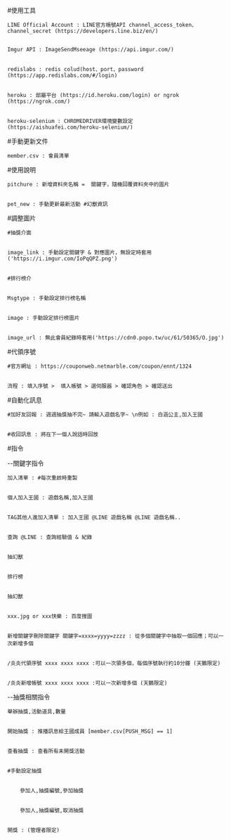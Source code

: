 #使用工具


    LINE Official Account : LINE官方帳號API channel_access_token、channel_secret (https://developers.line.biz/en/)


    Imgur API : ImageSendMseeage (https://api.imgur.com/)


    redislabs : redis colud(host、port、password (https://app.redislabs.com/#/login)


    heroku : 部屬平台 (https://id.heroku.com/login) or ngrok (https://ngrok.com/)
    
    
    heroku-selenium : CHROMEDRIVER環境變數設定 (https://aishuafei.com/heroku-selenium/)


#手動更新文件


    member.csv : 會員清單



#使用說明

    pitchure : 新增資料夾名稱 =  關鍵字，隨機回覆資料夾中的圖片


    pet_new : 手動更新最新活動 #幻獸資訊


#調整圖片


    #抽獎介面 
    
    
    image_link : 手動設定關鍵字 & 對應圖片，無設定時套用('https://i.imgur.com/IoPqQPZ.png')


    #排行榜介 
    
    
    Msgtype : 手動設定排行榜名稱


    image : 手動設定排行榜圖片

    
    image_url : 無此會員紀錄時套用('https://cdn0.popo.tw/uc/61/50365/O.jpg')


#代領序號


    #官方網址 : https://couponweb.netmarble.com/coupon/ennt/1324


    流程 : 填入序號 >  填入帳號 > 選伺服器 > 確認角色 > 確認送出


#自動化訊息


    #加好友回報 : 週週抽獎抽不完~ 請輸入遊戲名字~ \n例如 : 白涵公主,加入王國
    
    
    #收回訊息 : 將在下一個人說話時回放
    

#指令

--關鍵字指令


    加入清單 : #每次重啟時重製

    
    個人加入王國 : 遊戲名稱,加入王國

    
    TAG其他人進加入清單 : 加入王國 @LINE 遊戲名稱 @LINE 遊戲名稱.. 
    
    
    查詢 @LINE : 查詢經驗值 & 紀錄


    抽幻獸


    排行榜


    抽幻獸


    xxx.jpg or xxx快樂 : 百度搜圖


    新增關鍵字刪除關鍵字 關鍵字=xxxx=yyyy=zzzz : 從多個關鍵字中抽取一個回應；可以一次新增多個
    
    
    /炎炎代領序號 xxxx xxxx xxxx :可以一次領多個，每個序號執行約10分鐘 (天鵝限定)


    /炎炎新增帳號 xxxx xxxx xxxx :可以一次新增多個 (天鵝限定)


  --抽獎相關指令


    舉辦抽獎,活動道具,數量


    開始抽獎 : 推播訊息給王國成員 [member.csv[PUSH_MSG] == 1]


    查看抽獎 : 查看所有未開獎活動


    #手動設定抽獎


        參加人,抽獎編號,參加抽獎


        參加人,抽獎編號,取消抽獎


    開獎 : (管理者限定)

